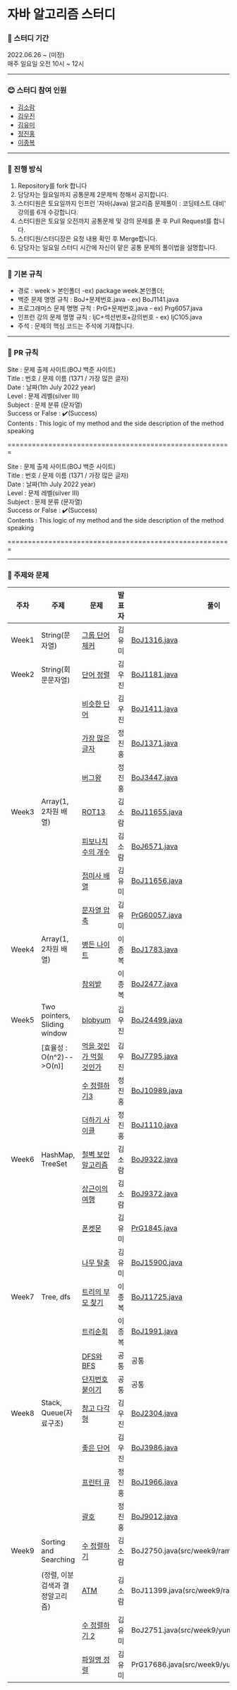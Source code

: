 # 자바 알고리즘 스터디

### :calendar: 스터디 기간
2022.06.26 ~ (미정)</br>
매주 일요일 오전 10시 ~ 12시





---
### :blush: 스터디 참여 인원
* [김소람](https://github.com/soram1119)
* [김우진](https://github.com/dnwlsrla40)
* [김유미](https://github.com/gkfgran5037)
* [정진홍](https://github.com/hongcoding94)
* [이종복](https://github.com/LeeJongbokz)




---
### :muscle: 진행 방식
1. Repository를 fork 합니다
2. 담당자는 월요일까지 공통문제 2문제씩 정해서 공지합니다.
3. 스터디원은 토요일까지 인프런 '자바(Java) 알고리즘 문제풀이 : 코딩테스트 대비' 강의를 6개 수강합니다.
4. 스터디원은 토요일 오전까지 공통문제 및 강의 문제를 푼 후 Pull Request를 합니다.
5. 스터디원/스터디장은 요청 내용 확인 후 Merge합니다.
6. 담당자는 일요일 스터디 시간에 자신이 맡은 공통 문제의 풀이법을 설명합니다. 





---
### 📄 기본 규칙
* 경로 : week > 본인폴더 -ex) package week.본인폴더;
* 백준 문제 명명 규칙 : BoJ+문제번호.java - ex) BoJ1141.java
* 프로그래머스 문제 명명 규칙 : PrG+문제번호.java - ex) Prg6057.java
* 인프런 강의 문제 명명 규칙 : IjC+섹션번호+강의번호 - ex) IjC105.java
* 주석 : 문제의 핵심 코드는 주석에 기재합니다.





---
### :seedling: PR 규칙
Site : 문제 출제 사이트(BOJ 백준 사이트)  
Title : 번호 / 문제 이름  (1371 / 가장 많은 글자)  
Date : 날짜(1th July 2022 year)  
Level : 문제 레벨(silver Ⅲ)  
Subject : 문제 분류 (문자열)  
Success or False : ✔️(Success)  
Contents : This logic of my method and the side description of the method speaking  

=======================================================

Site : 문제 출제 사이트(BOJ 백준 사이트)  
Title : 번호 / 문제 이름  (1371 / 가장 많은 글자)  
Date : 날짜(1th July 2022 year)  
Level : 문제 레벨(silver Ⅲ)  
Subject : 문제 분류 (문자열)  
Success or False : ✔️(Success)  
Contents : This logic of my method and the side description of the method speaking 

=======================================================





---
### :book: 주제와 문제

| 주차  | 주제                 | 문제                                                     | 발표자 | 풀이                                                        |
|-------|---------------------|----------------------------------------------------------|-----   |------------------------------------------------------------|
| Week1 | String(문자열)       | [그룹 단어 체커](https://www.acmicpc.net/problem/1316)    | 김유미 | [BoJ1316.java](src/week1/yumi/GroupWordChecker.java)       |
| Week2 | String(회문문자열)   | [단어 정렬](https://www.acmicpc.net/problem/1181)         | 김우진 | [BoJ1181.java](src/week2/woojin/BoJ1181.java)              |
|       |                     | [비슷한 단어](https://www.acmicpc.net/problem/1411)       | 김우진 | [BoJ1411.java](src/week2/woojin/BoJ1411.java)              |
|       |                     | [가장 많은 글자](https://www.acmicpc.net/problem/1371)    | 정진홍 | [BoJ1371.java](src/week2/hong/(1371번)%20가장%20많은%20글자.java) |
|       |                     | [버그왕](https://www.acmicpc.net/problem/3447)            | 정진홍 | [BoJ3447.java](src/week2/hong/(3447번)%20버그왕.java)          |
| Week3 | Array(1, 2차원 배열) | [ROT13](https://www.acmicpc.net/problem/11655)           | 김소람 | [BoJ11655.java](src/week3/soram/BOJ11655.java)             |
|       |                     | [피보나치 수의 개수](https://www.acmicpc.net/problem/6571) | 김소람 | [BoJ6571.java](src/week3/soram/fibonacci.java)             |
|       |                     | [접미사 배열](https://www.acmicpc.net/problem/11656)      | 김유미 | [BoJ11656.java](src/week3/yumi/BoJ11656.java)              |
|       |                     | [문자열 압축](https://programmers.co.kr/learn/courses/30/lessons/60057) | 김유미 | [PrG60057.java](src/week3/yumi/Prg60057.java)|
| Week4 | Array(1, 2차원 배열) | [병든 나이트](https://www.acmicpc.net/problem/1783)       | 이종복 | [BoJ1783.java](src/week4/jongbok/BoJ1783.java)             |
|       |                     | [참외밭](https://www.acmicpc.net/problem/2477)            | 이종복 | [BoJ2477.java](src/week4/jongbok/BoJ2477.java)             |
| Week5 | Two pointers, Sliding window | [blobyum](https://www.acmicpc.net/problem/24499) | 김우진 | [BoJ24499.java](src/week5/woojin/BoJ24499.java)            |
|       | [효율성 : O(n^2)-->O(n)]     | [먹을 것인가 먹힐 것인가](https://www.acmicpc.net/problem/7795)| 김우진 | [BoJ7795.java](src/week5/woojin/BoJ7795.java)  |
|       |                              | [수 정렬하기3](https://www.acmicpc.net/problem/10989)| 정진홍 | [BoJ10989.java](src/week5/hong/BoJ10989.java)           |
|       |                              | [더하기 사이클](https://www.acmicpc.net/problem/1110)| 정진홍 | [BoJ1110.java](src/week5/hong/BoJ1110.java)             |
| Week6 | HashMap, TreeSet    | [철벽 보안 알고리즘](https://www.acmicpc.net/problem/9322)  | 김소람 | [BoJ9322.java](src/week6/soram/BoJ9322.java)              |
|       |                     | [상근이의 여행](https://www.acmicpc.net/problem/9372)       | 김소람 | [BoJ9372.java](src/week6/soram/BoJ9372.java)              |
|       |                     | [폰켓몬](https://school.programmers.co.kr/learn/courses/30/lessons/1845)| 김유미 | [PrG1845.java](src/week6/yumi/PrG1845.java)   |
|       |                     | [나무 탈출](https://www.acmicpc.net/problem/15900)         | 김유미 | [BoJ15900.java](src/week6/yumi/BoJ15900.java)              |
| Week7 | Tree, dfs           | [트리의 부모 찾기](https://www.acmicpc.net/problem/11725)   | 이종복 | [BoJ11725.java](src/week7/jongbok/BoJ11725.java)           |
|       |                     | [트리순회](https://www.acmicpc.net/problem/1991)           | 이종복 | [BoJ1991.java](src/week7/jongbok/BoJ1991.java)             |
|       |                     | [DFS와 BFS](https://www.acmicpc.net/problem/1260)          | 공통  | 공통                                                        |
|       |                     | [단지번호붙이기](https://www.acmicpc.net/problem/2667)      | 공통  | 공통                                                        |
| Week8 | Stack, Queue(자료구조)| [창고 다각형](https://www.acmicpc.net/problem/2304 )      | 김우진 | [BoJ2304.java](src/week8/woojin/BoJ2304.java)              |
|       |                      | [좋은 단어](https://www.acmicpc.net/problem/3986 )        | 김우진 | [BoJ3986.java](src/week8/woojin/BoJ3986.java)              |
|       |                      | [프린터 큐](https://www.acmicpc.net/problem/1966)         | 정진홍 | [BoJ1966.java](src/week8/hong/BoJ1966.java)                |
|       |                      | [괄호](https://www.acmicpc.net/problem/9012)              | 정진홍 | [BoJ9012.java](src/week8/hong/BoJ9012.java)                |
| Week9 | Sorting and Searching| [수 정렬하기](https://www.acmicpc.net/problem/2750)       | 김소람 | BoJ2750.java(src/week9/ram/BoJ2750.JAVA)               |
|       | (정렬, 이분검색과 결정알고리즘)| [ATM](https://www.acmicpc.net/problem/11399)      | 김소람 | BoJ11399.java(src/week9/ram/BoJ11399.JAVA)            |
|       |                      | [수 정렬하기 2](https://www.acmicpc.net/problem/2751)     | 김유미 | BoJ2751.java(src/week9/yumi/BoJ2751.java)              |
|       |                      | [파일명 정렬](https://school.programmers.co.kr/learn/courses/30/lessons/17686) | 김유미 | PrG17686.java(src/week9/yumi/PrG17686.java)|
